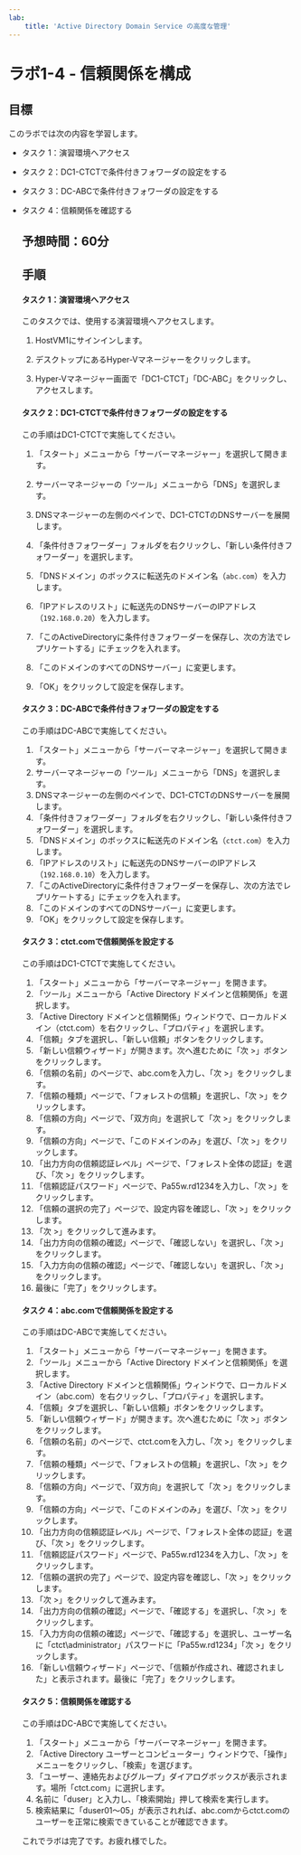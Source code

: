 ```yaml
---
lab:
    title: 'Active Directory Domain Service の高度な管理'
---
```


# ラボ1-4  - 信頼関係を構成

## 目標

このラボでは次の内容を学習します。

- タスク 1：演習環境へアクセス

- タスク 2：DC1-CTCTで条件付きフォワーダの設定をする

- タスク 3：DC-ABCで条件付きフォワーダの設定をする

- タスク 4：信頼関係を確認する

  

  ## 予想時間：60分

  

  ## 手順

  #### タスク 1：演習環境へアクセス

  このタスクでは、使用する演習環境へアクセスします。

  1. HostVM1にサインインします。
  
  1. デスクトップにあるHyper-Vマネージャーをクリックします。

  1. Hyper-Vマネージャー画面で「DC1-CTCT」「DC-ABC」をクリックし、アクセスします。

     

  
  
  #### タスク 2：DC1-CTCTで条件付きフォワーダの設定をする
  
  この手順はDC1-CTCTで実施してください。
  
  1. 「スタート」メニューから「サーバーマネージャー」を選択して開きます。
  
  1. サーバーマネージャーの「ツール」メニューから「DNS」を選択します。
  
  1. DNSマネージャーの左側のペインで、DC1-CTCTのDNSサーバーを展開します。
  
  1. 「条件付きフォワーダー」フォルダを右クリックし、「新しい条件付きフォワーダー」を選択します。
  
  1. 「DNSドメイン」のボックスに転送先のドメイン名（`abc.com`）を入力します。
  
  1. 「IPアドレスのリスト」に転送先のDNSサーバーのIPアドレス（`192.168.0.20`）を入力します。
  
  1. 「このActiveDirectoryに条件付きフォワーダーを保存し、次の方法でレプリケートする」にチェックを入れます。
  
  1. 「このドメインのすべてのDNSサーバー」に変更します。
  
  1. 「OK」をクリックして設定を保存します。
  
     
  
  #### タスク 3：DC-ABCで条件付きフォワーダの設定をする
  
  この手順はDC-ABCで実施してください。
  
  1. 「スタート」メニューから「サーバーマネージャー」を選択して開きます。
  1. サーバーマネージャーの「ツール」メニューから「DNS」を選択します。
  1. DNSマネージャーの左側のペインで、DC1-CTCTのDNSサーバーを展開します。
  1. 「条件付きフォワーダー」フォルダを右クリックし、「新しい条件付きフォワーダー」を選択します。
  1. 「DNSドメイン」のボックスに転送先のドメイン名（`ctct.com`）を入力します。
  1. 「IPアドレスのリスト」に転送先のDNSサーバーのIPアドレス（`192.168.0.10`）を入力します。
  1. 「このActiveDirectoryに条件付きフォワーダーを保存し、次の方法でレプリケートする」にチェックを入れます。
  1. 「このドメインのすべてのDNSサーバー」に変更します。
  1. 「OK」をクリックして設定を保存します。
  
  
  
  #### タスク 3：ctct.comで信頼関係を設定する
  
  この手順はDC1-CTCTで実施してください。
  
  1. 「スタート」メニューから「サーバーマネージャー」を開きます。
  1. 「ツール」メニューから「Active Directory ドメインと信頼関係」を選択します。
  1. 「Active Directory ドメインと信頼関係」ウィンドウで、ローカルドメイン（ctct.com）を右クリックし、「プロパティ」を選択します。
  1. 「信頼」タブを選択し、「新しい信頼」ボタンをクリックします。
  1. 「新しい信頼ウィザード」が開きます。次へ進むために「次 >」ボタンをクリックします。
  1. 「信頼の名前」のページで、abc.comを入力し、「次 >」をクリックします。
  1. 「信頼の種類」ページで、「フォレストの信頼」を選択し、「次 >」をクリックします。
  1. 「信頼の方向」ページで、「双方向」を選択して「次 >」をクリックします。
  1. 「信頼の方向」ページで、「このドメインのみ」を選び、「次 >」をクリックします。
  1. 「出力方向の信頼認証レベル」ページで、「フォレスト全体の認証」を選び、「次 >」をクリックします。
  1. 「信頼認証パスワード」ページで、Pa55w.rd1234を入力し、「次 >」をクリックします。
  1. 「信頼の選択の完了」ページで、設定内容を確認し、「次 >」をクリックします。
  1. 「次 >」をクリックして進みます。
  1. 「出力方向の信頼の確認」ページで、「確認しない」を選択し、「次 >」をクリックします。
  1. 「入力方向の信頼の確認」ページで、「確認しない」を選択し、「次 >」をクリックします。
  1. 最後に「完了」をクリックします。
  
  
  
  #### タスク 4：abc.comで信頼関係を設定する
  
  この手順はDC-ABCで実施してください。
  
  1. 「スタート」メニューから「サーバーマネージャー」を開きます。
  2. 「ツール」メニューから「Active Directory ドメインと信頼関係」を選択します。
  3. 「Active Directory ドメインと信頼関係」ウィンドウで、ローカルドメイン（abc.com）を右クリックし、「プロパティ」を選択します。
  4. 「信頼」タブを選択し、「新しい信頼」ボタンをクリックします。
  5. 「新しい信頼ウィザード」が開きます。次へ進むために「次 >」ボタンをクリックします。
  6. 「信頼の名前」のページで、ctct.comを入力し、「次 >」をクリックします。
  7. 「信頼の種類」ページで、「フォレストの信頼」を選択し、「次 >」をクリックします。
  8. 「信頼の方向」ページで、「双方向」を選択して「次 >」をクリックします。
  9. 「信頼の方向」ページで、「このドメインのみ」を選び、「次 >」をクリックします。
  10. 「出力方向の信頼認証レベル」ページで、「フォレスト全体の認証」を選び、「次 >」をクリックします。
  11. 「信頼認証パスワード」ページで、Pa55w.rd1234を入力し、「次 >」をクリックします。
  12. 「信頼の選択の完了」ページで、設定内容を確認し、「次 >」をクリックします。
  13. 「次 >」をクリックして進みます。
  14. 「出力方向の信頼の確認」ページで、「確認する」を選択し、「次 >」をクリックします。
  15. 「入力方向の信頼の確認」ページで、「確認する」を選択し、ユーザー名に「ctct\administrator」パスワードに「Pa55w.rd1234」「次 >」をクリックします。
  16. 「新しい信頼ウィザード」ページで、「信頼が作成され、確認されました」と表示されます。最後に「完了」をクリックします。
  
  
  
  #### タスク 5：信頼関係を確認する
  
  この手順はDC-ABCで実施してください。
  
  1. 「スタート」メニューから「サーバーマネージャー」を開きます。
  2. 「Active Directory ユーザーとコンピューター」ウィンドウで、「操作」メニューをクリックし、「検索」を選びます。
  3. 「ユーザー、連絡先およびグループ」ダイアログボックスが表示されます。場所「ctct.com」に選択します。
  4. 名前に「duser」と入力し、「検索開始」押して検索を実行します。
  5. 検索結果に「duser01～05」が表示されれば、abc.comからctct.comのユーザーを正常に検索できていることが確認できます。
  
  
  
  これでラボは完了です。お疲れ様でした。
